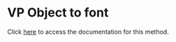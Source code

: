 <!---->
# VP Object to font

Click [here](https://developer.4d.com/docs/ViewPro/commands/vp-object-to-font) to access the documentation for this method.

